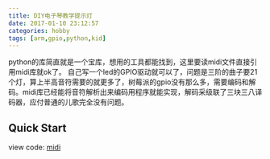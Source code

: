 ```yaml
---
title: DIY电子琴教学提示灯
date: 2017-01-10 23:12:57
categories: hobby
tags: [arm,gpio,python,kid]
---
```


python的库简直就是一个宝库，想用的工具都能找到，这里要读midi文件直接引用midi库就ok了。
自己写一个led的GPIO驱动就可以了，问题是三阶的曲子要21个灯，算上半高音符需要的就更多了，树莓派的gpio没有那么多，需要编码和解码。midi库已经能将音符解析出来编码用程序就能实现，解码采级联了三块三八译码器，应付普通的儿歌完全没有问题。

## Quick Start



view code: [midi](https://github.com/bblu/raspberrypi/tree/master/midi)
